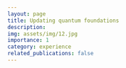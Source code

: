 ```yaml
---
layout: page
title: Updating quantum foundations
description: 
img: assets/img/12.jpg
importance: 1
category: experience
related_publications: false
---
```




